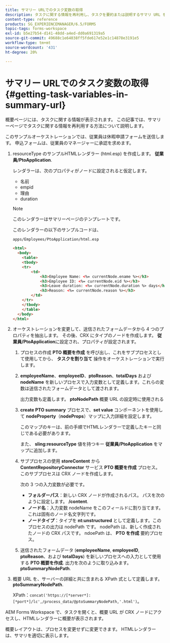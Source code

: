 ```yaml
---
title: サマリー URLでのタスク変数の取得
description: タスクに関する情報を再利用し、タスクを要約または説明するサマリ URL を生成する方法。
content-type: reference
products: SG_EXPERIENCEMANAGER/6.5/FORMS
topic-tags: forms-workspace
exl-id: b5e27b54-d141-48dd-a4ed-dd0a691319a5
source-git-commit: 49688c1e64038ff5fde617e52e1c14878e3191e5
workflow-type: tm+mt
source-wordcount: '431'
ht-degree: 20%

---
```


# サマリー URLでのタスク変数の取得 {#getting-task-variables-in-summary-url}

概要ページには、タスクに関する情報が表示されます。 この記事では、サマリーページでタスクに関する情報を再利用する方法について説明します。

このサンプルオーケストレーションでは、従業員は休暇申請フォームを送信します。 申込フォームは、従業員のマネージャーに承認を求めます。

1. resourceType のサンプルHTMLレンダラー (html.esp) を作成します。 **従業員/PtoApplication**.

   レンダラーは、次のプロパティがノードに設定されると仮定します。

   * 名前
   * empid
   * 理由
   * duration

   >[!NOTE]
   >
   >このレンダラーはサマリーページのテンプレートです。

   このレンダラーの以下のサンプルコードは、

   `apps/Employees/PtoApplication/html.esp`

   ```html
   <html>
     <body>
       <table>
       <tbody>
       <tr>
           <td>
               <h3>Employee Name: <%= currentNode.ename %></h3>
               <h3>Employee ID: <%= currentNode.eid %></h3>
               <h3>Leave duration: <%= currentNode.duration %> days</h3>
               <h3>Reason: <%= currentNode.reason %></h3>
           </td>
       </tr>
       </tbody>
       </table>
     </body>
   </html>
   ```

1. オーケストレーションを変更して、送信されたフォームデータから 4 つのプロパティを抽出します。 その後、CRX にタイプのノードを作成します。 **従業員/PtoApplication**&#x200B;に設定され、プロパティが設定されます。

   1. プロセスの作成 **PTO 概要を作成** を呼び出し、これをサブプロセスとして使用してから、 **タスクを割り当て** 操作をオーケストレーションで実行します。
   1. **employeeName**、**employeeID**、**ptoReason**、**totalDays** および **nodeName** を新しいプロセスで入力変数として定義します。これらの変数は送信されたフォームデータとして渡されます。

      出力変数も定義します。 **ptoNodePath** 概要 URL の設定時に使用される

   1. **create PTO summary** プロセスで、**set value** コンポーネントを使用して **nodeProperty**（**nodeProps**）マップに入力詳細を設定します。

      このマップのキーは、前の手順でHTMLレンダラーで定義したキーと同じである必要があります。

      また、 **sling:resourceType** 値を持つキー **従業員/PtoApplication** をマップに追加します。

   1. サブプロセスの使用 **storeContent** から **ContentRepositoryConnector** サービス **PTO 概要を作成** プロセス。 このサブプロセスは CRX ノードを作成します。

      次の 3 つの入力変数が必要です。

      * **フォルダーパス**：新しい CRX ノードが作成されるパス。 パスを次のように設定します。 **/content**.
      * **ノード名**：入力変数 nodeName をこのフィールドに割り当てます。 これは固有のノード名文字列です。
      * **ノードタイプ**：タイプを **nt:unstructured** として定義します。このプロセスの出力は nodePath です。 nodePath は、新しく作成されたノードの CRX パスです。 ndoePath は、 **PTO を作成** 要約プロセス。

   1. 送信されたフォームデータ (**employeeName**, **employeeID**, **ptoReason**、および **totalDays**) を新しいプロセスへの入力として使用する **PTO 概要を作成**. 出力を次のように取り込みます。 **ptoSummaryNodePath**.

1. 概要 URL を、サーバーの詳細と共に含まれる XPath 式として定義します。 **ptoSummaryNodePath**.

   XPath：`concat('https://[*server*]:[*port*]/lc',/process_data/@ptoSummaryNodePath,'.html')`。

AEM Forms Workspace で、タスクを開くと、概要 URL が CRX ノードにアクセスし、HTMLレンダラーに概要が表示されます。

概要レイアウトは、プロセスを変更せずに変更できます。 HTMLレンダラーは、サマリを適切に表示します。
